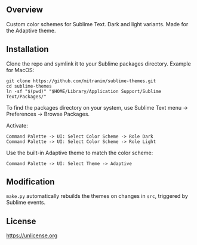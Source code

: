 ## Overview

Custom color schemes for Sublime Text. Dark and light variants. Made for the Adaptive theme.

## Installation

Clone the repo and symlink it to your Sublime packages directory. Example for MacOS:

    git clone https://github.com/mitranim/sublime-themes.git
    cd sublime-themes
    ln -sf "$(pwd)" "$HOME/Library/Application Support/Sublime Text/Packages/"

To find the packages directory on your system, use Sublime Text menu → Preferences → Browse Packages.

Activate:

    Command Palette -> UI: Select Color Scheme -> Role Dark
    Command Palette -> UI: Select Color Scheme -> Role Light

Use the built-in Adaptive theme to match the color scheme:

    Command Palette -> UI: Select Theme -> Adaptive

## Modification

`make.py` automatically rebuilds the themes on changes in `src`, triggered by Sublime events.

## License

https://unlicense.org
